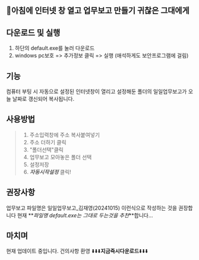 ## 🫠아침에 인터넷 창 열고 업무보고 만들기 귀찮은 그대에게

## 다운로드 및 실행

1. 하단의 default.exe를 눌러 다운로드
2. windows pc보호 => 추가정보 클릭 => 실행
   (애석하게도 보안프로그램에 걸림)

## 기능

컴퓨터 부팅 시 자동으로 설정된 인터넷창이 열리고
설정해둔 폴더의 일일업무보고가 오늘 날짜로 갱신되어 복사됩니다.

## 사용방법

> 1. 주소입력창에 주소 복사붙여넣기
> 2. 주소 더하기 클릭
> 3. "폴더선택"클릭
> 4. 업무보고 모아놓은 폴더 선택
> 5. 설정저장
> 6. **_자동시작설정_** 클릭!

## 권장사항

업무보고 파일명은
일일업무보고\_김재영(20241015)
이런식으로 작성하는 것을 권장합니다
현재 **_파일명 default.exe는 그대로 두는것을 추천_**합니다...

## 마치며

현재 업데이트 중입니다.
건의사항 환영
⬇️⬇️⬇️**지금즉시다운로드**⬇️⬇️⬇️
